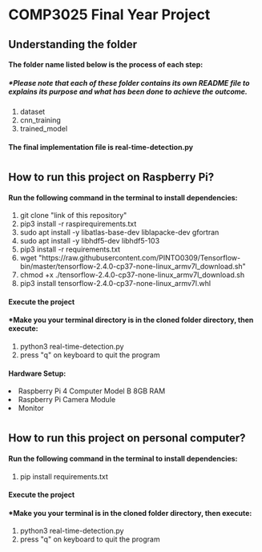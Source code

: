 # COMP3025 Final Year Project
## Understanding the folder
#### The folder name listed below is the process of each step:
##### *Please note that each of these folder contains its own README file to explains its purpose and what has been done to achieve the outcome.
<ol>
<li>dataset</li>
<li>cnn_training</li>
<li>trained_model</li>
</ol>

#### The final implementation file is real-time-detection.py

#
## How to run this project on Raspberry Pi?
#### Run the following command in the terminal to install dependencies: 
<ol>
<li>git clone "link of this repository"</li>
<li>pip3 install -r raspirequirements.txt</li>
<li>sudo apt install -y libatlas-base-dev liblapacke-dev gfortran</li>
<li>sudo apt install -y libhdf5-dev libhdf5-103</li>
<li>pip3 install -r requirements.txt</li>
<li>wget "https://raw.githubusercontent.com/PINTO0309/Tensorflow-bin/master/tensorflow-2.4.0-cp37-none-linux_armv7l_download.sh"</li>
<li>chmod +x ./tensorflow-2.4.0-cp37-none-linux_armv7l_download.sh</li>
<li>pip3 install tensorflow-2.4.0-cp37-none-linux_armv7l.whl</li>
</ol>

#### Execute the project
#### *Make you your terminal directory is in the cloned folder directory, then execute:
<ol>
<li>python3 real-time-detection.py</li>
<li>press "q" on keyboard to quit the program</li>
</ol>

#### Hardware Setup:
<li> Raspberry Pi 4 Computer Model B 8GB RAM </li>
<li> Raspberry Pi Camera Module </li>
<li> Monitor </li>

#
## How to run this project on personal computer?
#### Run the following command in the terminal to install dependencies: 
<ol>
<li>pip install requirements.txt</li>
</ol>

#### Execute the project
#### *Make you your terminal is in the cloned folder directory, then execute:
<ol>
<li>python3 real-time-detection.py</li>
<li>press "q" on keyboard to quit the program</li>
</ol>